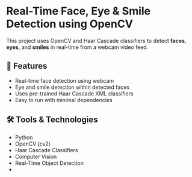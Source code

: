 # Real-Time Face, Eye & Smile Detection using OpenCV

This project uses OpenCV and Haar Cascade classifiers to detect **faces**, **eyes**, and **smiles** in real-time from a webcam video feed.

## 🚀 Features
- Real-time face detection using webcam
- Eye and smile detection within detected faces
- Uses pre-trained Haar Cascade XML classifiers
- Easy to run with minimal dependencies

## 🛠️ Tools & Technologies
- Python
- OpenCV (cv2)
- Haar Cascade Classifiers
- Computer Vision
- Real-Time Object Detection
- 


